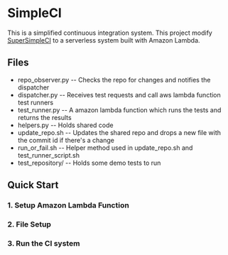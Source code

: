 # SimpleCI
This is a simplified continuous integration system. This project modify [SuperSimpleCI](https://github.com/aosabook/500lines/tree/master/ci) to a serverless system built with Amazon Lambda. 

## Files
* repo_observer.py -- Checks the repo for changes and notifies the dispatcher
* dispatcher.py -- Receives test requests and call aws lambda function test runners
* test_runner.py -- A amazon lambda function which runs the tests and returns the results 
* helpers.py -- Holds shared code
* update_repo.sh -- Updates the shared repo and drops a new file with the commit id if there's a change
* run_or_fail.sh -- Helper method used in update_repo.sh and test_runner_script.sh
* test_repository/ -- Holds some demo tests to run

## Quick Start
### 1. Setup Amazon Lambda Function
### 2. File Setup
### 3. Run the CI system

